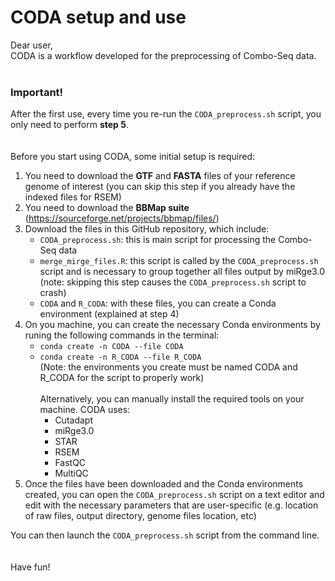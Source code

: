 # CODA setup and use

Dear user,<br/>CODA is a workflow developed for the preprocessing of Combo-Seq data.
<br/>
<br/>
### Important!
After the first use, every time you re-run the `CODA_preprocess.sh` script, you only need to perform **step 5**.
<br/>
<br/>
<br/>
Before you start using CODA, some initial setup is required:
1. You need to download the **GTF** and **FASTA** files of your reference genome of interest (you can skip this step if you already have the indexed files for RSEM)
2. You need to download the **BBMap suite** (https://sourceforge.net/projects/bbmap/files/)
3. Download the files in this GitHub repository, which include: 
    * `CODA_preprocess.sh`: this is main script for processing the Combo-Seq data 
    * `merge_mirge_files.R`: this script is called by the `CODA_preprocess.sh` script and is necessary to group together all files output by miRge3.0 (note: skipping this step causes the `CODA_preprocess.sh` script to crash)
    * `CODA` and `R_CODA`: with these files, you can create a Conda environment (explained at step 4) 
 4. On you machine, you can create the necessary Conda environments by runing the following commands in the terminal:<br/>
    *  `conda create -n CODA --file CODA`<br/>
    *  `conda create -n R_CODA --file R_CODA`<br/>
   (Note: the environments you create must be named CODA and R_CODA for the script to properly work)<br/>
   <br/>Alternatively, you can manually install the required tools on your machine. CODA uses: 
         * Cutadapt
         * miRge3.0
         * STAR
         * RSEM
         * FastQC
         * MultiQC
5. Once the files have been downloaded and the Conda environments created, you can open the `CODA_preprocess.sh` script on a text editor and edit with the necessary parameters that are user-specific (e.g. location of raw files, output directory, genome files location, etc)

You can then launch the `CODA_preprocess.sh` script from the command line.<br/>
<br/>
<br/>
Have fun!

